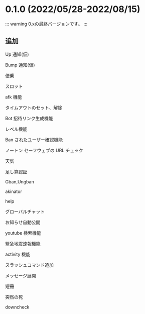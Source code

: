 # 0.1.0 (2022/05/28-2022/08/15)
::: warning 
0.xの最終バージョンです。
:::

## 追加

Up 通知(仮)

Bump 通知(仮)

便乗

スロット

afk 機能

タイムアウトのセット、解除

Bot 招待リンク生成機能

レベル機能

Ban されたユーザー確認機能

ノートン セーフウェブの URL チェック

天気

足し算認証

Gban,Ungban

akinator

help

グローバルチャット

お知らせ自動公開

youtube 検索機能

緊急地震速報機能

activity 機能

スラッシュコマンド追加

メッセージ展開

短冊

突然の死

downcheck
